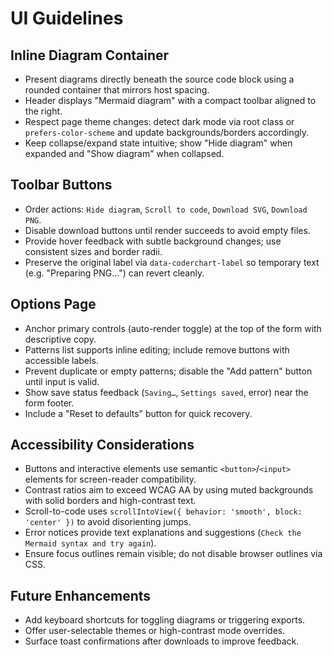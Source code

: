 # UI Guidelines

## Inline Diagram Container

- Present diagrams directly beneath the source code block using a rounded container that mirrors host spacing.
- Header displays "Mermaid diagram" with a compact toolbar aligned to the right.
- Respect page theme changes: detect dark mode via root class or `prefers-color-scheme` and update backgrounds/borders accordingly.
- Keep collapse/expand state intuitive; show "Hide diagram" when expanded and "Show diagram" when collapsed.

## Toolbar Buttons

- Order actions: `Hide diagram`, `Scroll to code`, `Download SVG`, `Download PNG`.
- Disable download buttons until render succeeds to avoid empty files.
- Provide hover feedback with subtle background changes; use consistent sizes and border radii.
- Preserve the original label via `data-coderchart-label` so temporary text (e.g. "Preparing PNG…") can revert cleanly.

## Options Page

- Anchor primary controls (auto-render toggle) at the top of the form with descriptive copy.
- Patterns list supports inline editing; include remove buttons with accessible labels.
- Prevent duplicate or empty patterns; disable the "Add pattern" button until input is valid.
- Show save status feedback (`Saving…`, `Settings saved`, error) near the form footer.
- Include a "Reset to defaults" button for quick recovery.

## Accessibility Considerations

- Buttons and interactive elements use semantic `<button>`/`<input>` elements for screen-reader compatibility.
- Contrast ratios aim to exceed WCAG AA by using muted backgrounds with solid borders and high-contrast text.
- Scroll-to-code uses `scrollIntoView({ behavior: 'smooth', block: 'center' })` to avoid disorienting jumps.
- Error notices provide text explanations and suggestions (`Check the Mermaid syntax and try again`).
- Ensure focus outlines remain visible; do not disable browser outlines via CSS.

## Future Enhancements

- Add keyboard shortcuts for toggling diagrams or triggering exports.
- Offer user-selectable themes or high-contrast mode overrides.
- Surface toast confirmations after downloads to improve feedback.
